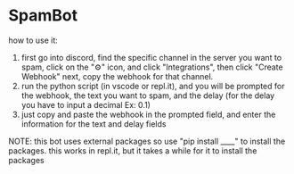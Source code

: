 # SpamBot


how to use it:
1. first go into discord, find the specific channel in the server you want to spam, click on the "⚙️" icon, and click "Integrations", then click "Create Webhook"
   next, copy the webhook for that channel.
2. run the python script (in vscode or repl.it), and you will be prompted for the webhook, the text you want to spam, and the delay (for the delay you have to input a decimal Ex: 0.1)
3. just copy and paste the webhook in the prompted field, and enter the information for the text and delay fields

NOTE: this bot uses external packages so use "pip install ____" to install the packages. this works in repl.it, but it takes a while for it to install the packages 
